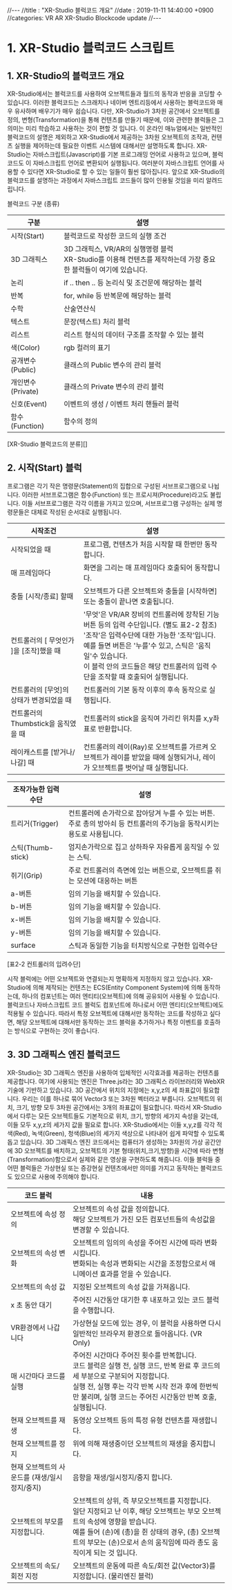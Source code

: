 //---
//title : "XR-Studio 블럭코드 개요"
//date : 2019-11-11 14:40:00 +0900
//categories: VR AR XR-Studio Blockcode update
//---

# 1. XR-Studio 블럭코드 스크립트 
## 1. XR-Studio의 블럭코드 개요 
XR-Studio에서는 블럭코드를 사용하여 오브젝트들과 월드의 동작과 반응을 코딩할 수 있습니다.
이러한 블럭코드는 스크래치나 네이버 엔트리등에서 사용하는 블럭코드와 매우 유사하며 배우기가 매우 쉽습니다. 
다만, XR-Studio가 3차원 공간에서 오브젝트를 정의, 변형(Transformation)을 통해 컨텐츠를 만들기 때문에, 이와 관련한 블럭들은 그 의미는 미리 학습하고 사용하는 것이 편할 것 입니다.
이 온라인 매뉴얼에서는 일반적인 블럭코드의 설명은 제외하고 XR-Studio에서 제공하는 3차원 오브젝트의 조작과, 컨텐츠 실행을 제어하는데 필요한 이벤트 시스템에 대해서만 설명하도록 합니다.
XR-Studio는 자바스크립트(Javascript)를 기본 프로그래밍 언어로 사용하고 있으며, 블럭코드도 이 자바스크립트 언어로 변환되어 실행됩니다. 
여러분이 자바스크립트 언어를 사용할 수 있다면 XR-Studio로 할 수 있는 일들이 훨씬 많아집니다. 
앞으로 XR-Studio의 블럭코드를 설명하는 과정에서 자바스크립트 코드들이 많이 인용될 것임을 미리 알려드립니다.

블럭코드 구분 (종류)

| 구분 | 설명 |
|---|---|
|시작(Start) | 블럭코드로 작성한 코드의 실행 조건 |
|3D 그래픽스 | 3D 그래픽스, VR/AR의 실행명령 블럭<br> XR-Studio를 이용해 컨텐츠를 제작하는데 가장 중요한 블럭들이 여기에 있습니다. |
|논리 | if .. then .. 등 논리식 및 조건문에 해당하는 블럭 |
|반복 | for, while 등 반복문에 해당하는 블럭 |
|수학 | 산술연산식 |
|텍스트 | 문장(텍스트) 처리 블럭 |
|리스트 | 리스트 형식의 데이터 구조를 조작할 수 있는 블럭 |
|색(Color) | rgb 컬러의 표기 |
| 공개변수(Public) | 클래스의 Public 변수의 관리 블럭 |
| 개인변수(Private) | 클래스의 Private 변수의 관리 블럭 |
| 신호(Event) | 이벤트의 생성 / 이벤트 처리 핸들러 블럭 |
| 함수(Function) | 함수의 정의 |
[XR-Studio 블럭코드의 분류][]

## 2. 시작(Start) 블럭
프로그램은 각기 작은 명령문(Statement)의 집합으로 구성된 서브프로그램으로 나뉩니다. 이러한 서브프로그램은 함수(Function) 또는 프로시져(Procedure)라고도 불립니다.
이들 서브프로그램은 각각 이름을 가지고 있으며, 서브프로그램 구성하는 실제 명령문들은 대체로 작성된 순서대로 실행됩니다.

| 시작조건 | 설명 |
|---|---|
|시작되었을 때 | 프로그램, 컨텐츠가 처음 시작할 때 한번만 동작합니다. |
|매 프레임마다 | 화면을 그리는 매 프레임마다 호출되어 동작합니다. |
|충돌 [시작/종료] 할때 | 오브젝트가 다른 오브젝트와 충돌을 [시작하면] 또는 충돌이 끝나면 호출됩니다. | 
|컨트롤러의 [  무엇인가 ]을  [조작]했을 때 | '무엇'은 VR/AR 장비의 컨트롤러에 장착된 기능버튼 등의 입력 수단입니다. (별도 표2-2 참조) <br> '조작'은 입력수단에 대한 가능한 '조작'입니다. 예를 들면 버튼은 '누를'수 있고, 스틱은 '움직일'수 있습니다. <br> 이 블럭 안의 코드들은 해당 컨트롤러의 입력 수단을 조작할 때 호출되어 실행됩니다. |
|컨트롤러의 [무엇]의 상태가 변경되었을 때 | 컨트롤러의 기본 동작 이후의 후속 동작으로 실행됩니다. |
|컨트롤러의 Thumbstick을 움직였을 때 | 컨트롤러의 stick을 움직여 가리킨 위치를 x,y좌표로 반환합니다. |
|레이캐스트를 [받거나/나갈] 때 | 컨트롤러의 레이(Ray)로 오브젝트를 가르켜 오브젝트가 레이를 받았을 때에 실행되거나, 레이가 오브젝트를 벗어날 때 실행됩니다. |
 
| 조작가능한 입력수단 | 설명 |
|---|---|
|트리거(Trigger) | 컨트롤러에 손가락으로 잡아당겨 누를 수 있는 버튼. <br> 주로 총의 방아쇠 등 컨트롤러의 주기능을 동작시키는 용도로 사용됩니다. |
|스틱(Thumb-stick) | 엄지손가락으로 집고 상하좌우 자유롭게 움직일 수 있는 스틱. |
|쥐기(Grip) | 주로 컨트롤러의 측면에 있는 버튼으로, 오브젝트를 쥐는 모션에 대응하는 버튼 |
|a-버튼 | 임의 기능을 배치할 수 있습니다. |
|b-버튼 | 임의 기능을 배치할 수 있습니다. |
|x-버튼 | 임의 기능을 배치할 수 있습니다. |
|y-버튼 | 임의 기능을 배치할 수 있습니다. |
|surface | 스틱과 동일한 기능을 터치방식으로 구현한 입력수단 |
[표2-2 컨트롤러의 입려수단]

시작 블럭에는 어떤 오브젝트와 연결되는지 명확하게 지정하지 않고 있습니다. 
XR-Studio에 의해 제작되는 컨텐츠는 ECS(Entity Component System)에 의해 동작하는데, 하나의 컴포넌트는 여러 엔티티(오브젝트)에 의해 공유되어 사용될 수 있습니다. 
블럭코드나 자바스크립트 코드 블럭도 컴포넌트에 하나로서 어떤 엔티티(오브젝트)에도 적용될 수 있습니다. 
따라서 특정 오브젝트에 대해서만 동작하는 코드를 작성하고 싶다면, 해당 오브젝트에 대해서만 동작하는 코드 블럭을 추가하거나 특정 이벤트를 호출하는 방식으로 구현하는 것이 좋습니다. 

## 3. 3D 그래픽스 엔진 블럭코드
XR-Studio는 3D 그래픽스 엔진을 사용하여 입체적인 시각효과를 제공하는 컨텐츠를 제공합니다. 
여기에 사용되는 엔진은 Three.js라는 3D 그래픽스 라이브러리와 WebXR 기술에 기반하고 있습니다.
3D 공간에서 위치의 지정에는 x,y,z의 세 좌표값이 필요합니다. 우리는 이를 하나로 묶어 Vector3 또는 3차원 벡터라고 부릅니다.
오브젝트의 위치, 크기, 방향 모두 3차원 공간에서는 3개의 좌표값이 필요합니다.
따라서 XR-Studio에서 다루는 모든 오브젝트들도 기본적으로 위치, 크기, 방향의 세가지 속성을 갖는데, 이들 모두 x,y,z의 세가지 값을 필요로 합니다. 
XR-Studio에서는 이들 x,y,z를 각각 적색(Red), 녹색(Green), 청색(Blue)의 세가지 색상으로 나타내어 쉽게 파악할 수 있도록 돕고 있습니다.
3D 그래픽스 엔진 코드에서는 컴퓨터가 생성하는 3차원의 가상 공간안에 3D 오브젝트를 배치하고, 오브젝트의 기본 형태(위치,크기,방향)을 시간에 따라 변형(Transformation)함으로서 실제와 같은 영상을 구현하도록 해줍니다. 
이들 블럭들 중 어떤 블럭들은 가상현실 또는 증강현실 컨텐츠에서만 의미를 가지고 동작하는 블럭코드도 있으므로 사용에 주의해야 합니다.

| 코드 블럭 | 내용 |
|---|---|
|오브젝트에 속성 정의 | 오브젝트의 속성 값을 정의합니다. <br> 해당 오브젝트가 가진 모든 컴포넌트들의 속성값을 변경할 수 있습니다. |
|오브젝트의 속성 변화 | 오브젝트의 임의의 속성을 주어진 시간에 따라 변화시킵니다. <br> 변화되는 속성과 변화되는 시간을 조정함으로서 애니메이션 효과를 얻을 수 있습니다. |
|오브젝트의 속성 값 | 지정된 오브젝트의 속성 값을 가져옵니다. |
|x 초 동안 대기 | 주어진 시간동안 대기한 후 내포하고 있는 코드 블럭을 수행합니다. |
|VR환경에서 나갑니다 | 가상현실 모드에 있는 경우, 이 블럭을 사용하면 다시 일반적인 브라우저 환경으로 돌아옵니다. (VR Only)|
|매 시간마다 코드를 실행 | 주어진 시간마다 주어진 횟수를 반복합니다.<br> 코드 블럭은 실행 전, 실행 코드, 반복 완료 후 코드의 세 부분으로 구분되어 지정합니다. <br> 실행 전, 실행 후는 각각 반복 시작 전과 후에 한번씩만 불리며, 실행 코드는 주어진 시간동안 반복 호출, 실행됩니다. |
|현재 오브젝트를 재생 | 동영상 오브젝트 등의 특정 유형 컨텐츠를 재생합니다. |
|현재 오브젝트를 정지 | 위에 의해 재생중이던 오브젝트의 재생을 중지합니다. |
|현재 오브젝트의 사운드를 (재생/일시정지/중지) | 음향을 재생/일시정지/중지 합니다. |
|오브젝트의 부모를 지정합니다. | 오브젝트의 상위, 즉 부모오브젝트를 지정합니다. <br> 일단 지정되고 난 이후, 해당 오브젝트는 부모 오브젝트의 속성에 영향을 받습니다. <br> 예를 들어 (손)에 (총)을 쥔 상태의 경우, (총) 오브젝트의 부모는 (손)으로서 손의 움직임에 따라 총도 움직이게 되는 것 입니다. |
|오브젝트의 속도/회전 지정 |오브젝트의 운동에 따른 속도/회전 값(Vector3)를 지정합니다. (물리엔진 블럭) |


